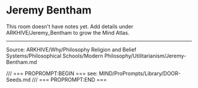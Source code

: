 # Jeremy Bentham

This room doesn't have notes yet. Add details under ARKHIVE/Jeremy_Bentham to grow the Mind Atlas.

---
Source: ARKHIVE/Why/Philosophy Religion and Belief Systems/Philosophical Schools/Modern Philosophy/Utilitarianism/Jeremy-Bentham.md

/// === PROPROMPT:BEGIN ===
see: MIND/ProPrompts/Library/DOOR-Seeds.md
/// === PROPROMPT:END ===
